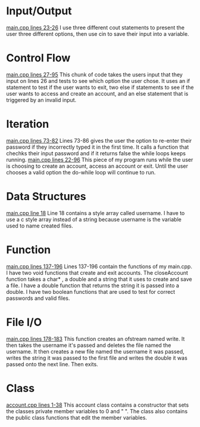 # Input/Output
   [main.cpp lines 23-26](/main.cpp#L23)
   I use three different cout statements to present the user three different options, then use cin 
   to save their input into a variable.
# Control Flow
   [main.cpp lines 27-95](/main.cpp#L27)
    This chunk of code takes the users input that they input on lines 26 and tests to see which option the user
    chose. It uses an if statement to test if the user wants to  exit, two else if statements to see if the
    user wants to access and create an account, and an else statement that is triggered by an invalid input.
# Iteration 
   [main.cpp lines 73-82](/main.cpp#L73)
    Lines 73-86 gives the user the option to re-enter their password if they incorrectly typed it in the first
    time. It calls a function that chechks their input password and if it returns false the while loops keeps
    running.
   [main.cpp lines 22-96](/main.cpp#L22)
    This piece of my program runs while the user is choosing to create an account, access an account or exit.
    Until the user chooses a valid option the do-while loop will continue to run.
# Data Structures
   [main.cpp line 18](/main.cpp#L18)
    Line 18 contains a style array called username. I have to use a c style array instead of a string because
    username is the variable used to name created files. 
# Function
   [main.cpp lines 137-196](/main.cpp#L137)
      Lines 137-196 contain the functions of my main.cpp. I have two void functions that create and exit 
      accounts. The closeAccount function takes a char* , a double and a string that it uses to create and
      save a file. I have a double function that returns the string it is passed into a double. I have two 
      boolean functions that are used to test for correct passwords and valid files.
# File I/O
   [main.cpp lines 178-183](/main.cpp#L178)
     This function creates an ofstream named write. It then takes the username it's passed and deletes the file
     named the username. It then creates a new file named the username it was passed, writes the string
     it was passed to the first file and writes the double it was passed onto the next line. Then exits.
# Class
   [account.cpp lines 1-38](/main.cpp#L1)
    This account class contains a constructor that sets the classes private member variables to 0 and " ". The
    class also contains the public class functions that edit the member variables.
